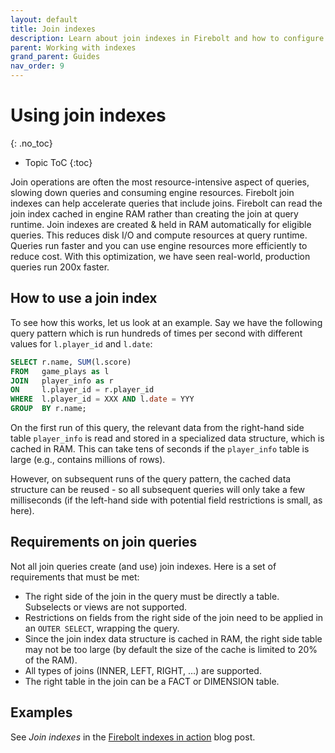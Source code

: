 ```yaml
---
layout: default
title: Join indexes
description: Learn about join indexes in Firebolt and how to configure and use them.
parent: Working with indexes
grand_parent: Guides
nav_order: 9
---
```


# Using join indexes
{: .no_toc}

* Topic ToC
{:toc}

Join operations are often the most resource-intensive aspect of queries, slowing down queries and consuming engine resources. Firebolt join indexes can help accelerate queries that include joins. Firebolt can read the join index cached in engine RAM rather than creating the join at query runtime. Join indexes are created & held in RAM automatically for eligible queries. This reduces disk I/O and compute resources at query runtime. Queries run faster and you can use engine resources more efficiently to reduce cost. With this optimization, we have seen real-world, production queries run 200x faster.

## How to use a join index

To see how this works, let us look at an example. Say we have the following query pattern which is run hundreds of times per second with different values for `l.player_id` and `l.date`:

```sql
SELECT r.name, SUM(l.score) 
FROM   game_plays as l
JOIN   player_info as r 
ON     l.player_id = r.player_id
WHERE  l.player_id = XXX AND l.date = YYY
GROUP  BY r.name;
```

On the first run of this query, the relevant data from the right-hand side table `player_info` is read and stored in a specialized data structure, which is cached in RAM. This can take tens of seconds if the `player_info` table is large (e.g., contains millions of rows). 

However, on subsequent runs of the query pattern, the cached data structure can be reused - so all subsequent queries will only take a few milliseconds (if the left-hand side with potential field restrictions is small, as here).

## Requirements on join queries

Not all join queries create (and use) join indexes. Here is a set of requirements that must be met:
* The right side of the join in the query must be directly a table. Subselects or views are not supported.
* Restrictions on fields from the right side of the join need to be applied in an `OUTER SELECT`, wrapping the query.
* Since the join index data structure is cached in RAM, the right side table may not be too large (by default the size of the cache is limited to 20% of the RAM).
* All types of joins (INNER, LEFT, RIGHT, …) are supported.
* The right table in the join can be a FACT or DIMENSION table.  

[//]: # (Comment: perhaps add a reference / remark that a dashboard for observing whether queries profited from the HashJoin Cache / Join Index can be made available?)

## Examples
See *Join indexes* in the [Firebolt indexes in action](https://www.firebolt.io/blog/firebolt-indexes-in-action) blog post.